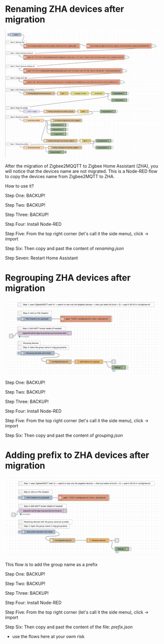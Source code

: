 # Renaming ZHA devices after migration

![alt text](https://github.com/alrokayan/renaming-ZHA-devices-after-migration-using-Node-RED/blob/main/screenshot-renaming.png)

After the migration of Zigbee2MQQTT to Zigbee Home Assistant (ZHA), you will notice that the devices name are not migrated. This is a Node-RED flow to copy the devices name from Zigbee2MQTT to ZHA.

How to use it?

Step One: BACKUP!

Step Two: BACKUP!

Step Three: BACKUP!

Step Four: Install Node-RED

Step Five: From the top right corner (let's call it the side menu), click -> import

Step Six: Then copy and past the content of *renaming.json*

Step Seven: Restart Home Assistant

# Regrouping ZHA devices after migration

![alt text](https://raw.githubusercontent.com/alrokayan/renaming-ZHA-devices-after-migration-using-Node-RED/main/screenshot-regrouping.png)

Step One: BACKUP!

Step Two: BACKUP!

Step Three: BACKUP!

Step Four: Install Node-RED

Step Five: From the top right corner (let's call it the side menu), click -> import

Step Six: Then copy and past the content of *grouping.json*

# Adding prefix to ZHA devices after migration

![alt text](https://raw.githubusercontent.com/alrokayan/renaming-ZHA-devices-after-migration-using-Node-RED/main/screenshot-prefix.png)

This flow is to add the group name as a prefix

Step One: BACKUP!

Step Two: BACKUP!

Step Three: BACKUP!

Step Four: Install Node-RED

Step Five: From the top right corner (let's call it the side menu), click -> import

Step Six: Then copy and past the content of the file: *prefix.json*

* use the flows here at your owm risk
